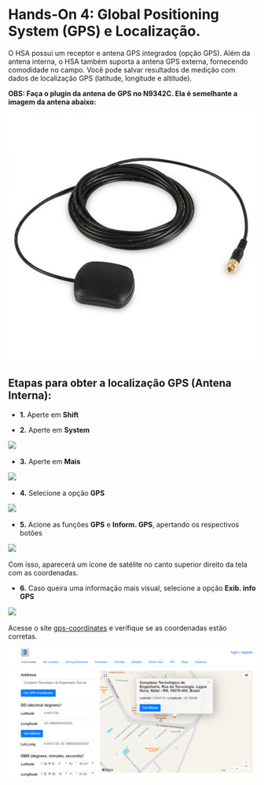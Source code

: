 # **Hands-On 4: Global Positioning System (GPS) e Localização.**

O HSA possui um receptor e antena GPS integrados (opção GPS). Além da antena interna, o HSA também suporta a antena GPS externa, fornecendo
comodidade no campo. Você pode salvar resultados de medição com dados de localização GPS
(latitude, longitude e altitude).

**OBS: Faça o plugin da antena de GPS no N9342C. Ela é semelhante a imagem da antena abaixo:**

![](/Imagens/HD04/antena-gps.jpg)

## Etapas para obter a localização GPS (Antena Interna):

- **1.** Aperte em **Shift**

- **2.** Aperte em **System**

![](/Imagens/HD01/shift_system.png)

- **3.** Aperte em **Mais**

![](/Imagens/HD01/shift_system_mais.png)

- **4.** Selecione a opção **GPS**

![](/Imagens/HD04/gps.png)

- **5.** Acione as funções **GPS** e **Inform. GPS**, apertando os respectivos botões

![](/Imagens/HD04/inform_gps.png)

Com isso, aparecerá um ícone de satélite no canto superior direito da tela com as coordenadas.

- **6.** Caso queira uma informação mais visual, selecione a opção **Exib. info GPS**

![](/Imagens/HD04/exib_info_gps.png)

Acesse o site [gps-coordinates](https://www.gps-coordinates.net/) e verifique se as coordenadas estão corretas.

![](/Imagens/HD4/localizacao_gps.png)